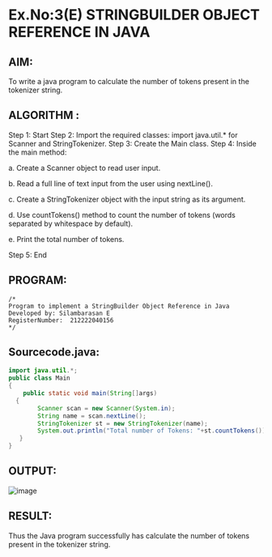 # Ex.No:3(E)  STRINGBUILDER OBJECT REFERENCE IN JAVA

## AIM:
To write a java program to calculate the number of tokens present in the tokenizer string.

## ALGORITHM :
Step 1: Start
Step 2: Import the required classes:
import java.util.* for Scanner and StringTokenizer.
Step 3: Create the Main class.
Step 4: Inside the main method:

a. Create a Scanner object to read user input.

b. Read a full line of text input from the user using nextLine().

c. Create a StringTokenizer object with the input string as its argument.

d. Use countTokens() method to count the number of tokens (words separated by whitespace by default).

e. Print the total number of tokens.

Step 5: End
## PROGRAM:
 ```
/*
Program to implement a StringBuilder Object Reference in Java
Developed by: Silambarasan E
RegisterNumber:  212222040156
*/
```

## Sourcecode.java:

```java
import java.util.*;
public class Main
{
    public static void main(String[]args)
  {
        Scanner scan = new Scanner(System.in);
        String name = scan.nextLine();
        StringTokenizer st = new StringTokenizer(name);
        System.out.println("Total number of Tokens: "+st.countTokens());
   }
}

```

## OUTPUT:

![image](https://github.com/user-attachments/assets/5e747974-8896-425a-8357-7035094c3061)


## RESULT:
Thus the Java program successfully has calculate the number of tokens present in the tokenizer string.

